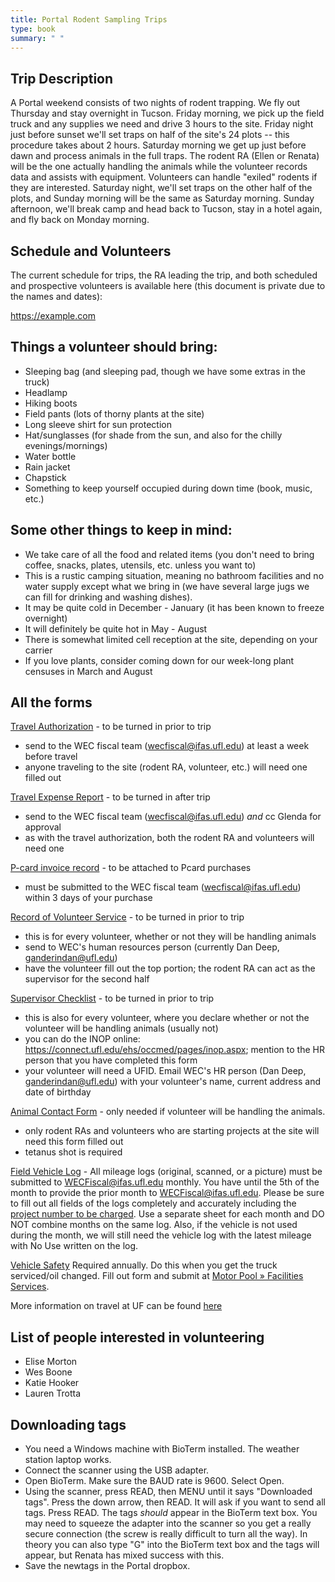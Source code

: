 ```yaml
---
title: Portal Rodent Sampling Trips
type: book
summary: " "
---
```


## Trip Description

A Portal weekend consists of two nights of rodent trapping.  We fly out Thursday and stay overnight in Tucson. Friday morning, we pick up the field truck and any supplies we need and drive 3 hours to the site.  Friday night just before sunset we'll set traps on half of the site's 24 plots -- this procedure takes about 2 hours.  Saturday morning we get up just before dawn and process animals in the full traps.  The rodent RA (Ellen or Renata) will be the one actually handling the animals while the volunteer records data and assists with equipment.  Volunteers can handle "exiled" rodents if they are interested.  Saturday night, we'll set traps on the other half of the plots, and Sunday morning will be the same as Saturday morning.  Sunday afternoon, we'll break camp and head back to Tucson, stay in a hotel again, and fly back on Monday morning.

## Schedule and Volunteers

The current schedule for trips, the RA leading the trip, and both scheduled and prospective volunteers is available here (this document is private due to the names and dates):

<https://example.com>

## Things a volunteer should bring:

* Sleeping bag (and sleeping pad, though we have some extras in the truck)
* Headlamp
* Hiking boots
* Field pants (lots of thorny plants at the site)
* Long sleeve shirt for sun protection
* Hat/sunglasses (for shade from the sun, and also for the chilly evenings/mornings)
* Water bottle
* Rain jacket
* Chapstick
* Something to keep yourself occupied during down time (book, music, etc.)

## Some other things to keep in mind:

* We take care of all the food and related items (you don't need to bring coffee, snacks, plates, utensils, etc. unless you want to)
* This is a rustic camping situation, meaning no bathroom facilities and no water supply except what we bring in (we have several large jugs we can fill for drinking and washing dishes).  
* It may be quite cold in December - January (it has been known to freeze overnight)
* It will definitely be quite hot in May - August
* There is somewhat limited cell reception at the site, depending on your carrier
* If you love plants, consider coming down for our week-long plant censuses in March and August

## All the forms

[Travel Authorization](http://www.wec.ufl.edu/resources/travel/Travel%20Authorization%201.2.pdf) - to be turned in prior to trip
* send to the WEC fiscal team (wecfiscal@ifas.ufl.edu) at least a week before travel
* anyone traveling to the site (rodent RA, volunteer, etc.) will need one filled out

[Travel Expense Report](http://www.wec.ufl.edu/resources/travel/Travel%20Expense%20Report%201.2.pdf) - to be turned in after trip
* send to the WEC fiscal team (wecfiscal@ifas.ufl.edu) _and_ cc Glenda for approval
* as with the travel authorization, both the rodent RA and volunteers will need one

[P-card invoice record](http://www.wec.ufl.edu/resources/fiscal/Pcard_Receipt_Form.pdf) - to be attached to Pcard purchases
* must be submitted to the WEC fiscal team (wecfiscal@ifas.ufl.edu) within 3 days of your purchase

[Record of Volunteer Service](http://hr.ufl.edu/wp-content/uploads/forms/emp_relations/volunteer.pdf) - to be turned in prior to trip
* this is for every volunteer, whether or not they will be handling animals
* send to WEC's human resources person (currently Dan Deep, ganderindan@ufl.edu)
* have the volunteer fill out the top portion; the rodent RA can act as the supervisor for the second half

[Supervisor Checklist](http://webfiles.ehs.ufl.edu/jobduty.pdf) - to be turned in prior to trip
* this is also for every volunteer, where you declare whether or not the volunteer will be handling animals (usually not)
* you can do the INOP online: https://connect.ufl.edu/ehs/occmed/pages/inop.aspx; mention to the HR person that you have completed this form
* your volunteer will need a UFID. Email WEC's HR person (Dan Deep, ganderindan@ufl.edu) with your volunteer's name, current address and date of birthday 

[Animal Contact Form](http://webfiles.ehs.ufl.edu/ACForm.pdf) - only needed if volunteer will be handling the animals.
* only rodent RAs and volunteers who are starting projects at the site will need this form filled out
* tetanus shot is required

[Field Vehicle Log](https://wec.ifas.ufl.edu/media/wecifasufledu/files/Vehicle-Use-Record-Mileage.pdf) - All mileage logs (original, scanned, or a picture) must be submitted to WECFiscal@ifas.ufl.edu monthly. You have until the 5th of the month to provide the prior month to WECFiscal@ifas.ufl.edu. Please be sure to fill out all fields of the logs completely and accurately including the [project number to be charged](https://github.com/weecology/lab-wiki/wiki/Accounts). Use a separate sheet for each month and DO NOT combine months on the same log. Also, if the vehicle is not used during the month, we will still need the vehicle log with the latest mileage with No Use written on the log.

[Vehicle Safety](https://www.facilitiesservices.ufl.edu/_library/motorpool_safety.pdf) Required annually. Do this when you get the truck serviced/oil changed. Fill out form and submit at [Motor Pool » Facilities Services](https://motorpool.facilitiesservices.ufl.edu/aspx/safetyForm.aspx).

More information on travel at UF can be found [here](http://www.fa.ufl.edu/wp-content/uploads/2018/02/2018-Travel-Brochure.pdf)

## List of people interested in volunteering

* Elise Morton
* Wes Boone
* Katie Hooker
* Lauren Trotta

## Downloading tags

* You need a Windows machine with BioTerm installed. The weather station laptop works.
* Connect the scanner using the USB adapter.
* Open BioTerm. Make sure the BAUD rate is 9600. Select Open.
* Using the scanner, press READ, then MENU until it says "Downloaded tags". Press the down arrow, then READ. It will ask if you want to send all tags. Press READ. The tags *should* appear in the BioTerm text box. You may need to squeeze the adapter into the scanner so you get a really secure connection (the screw is really difficult to turn all the way). In theory you can also type "G" into the BioTerm text box and the tags will appear, but Renata has mixed success with this.
* Save the newtags in the Portal dropbox.
